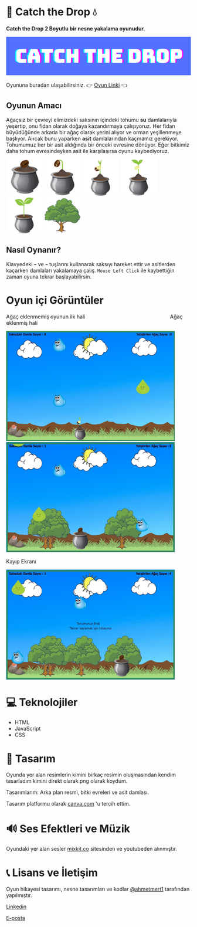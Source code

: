 #  🌱 Catch the Drop 💧

<b>Catch the Drop 2 Boyutlu bir nesne yakalama oyunudur.</b>

<img src="CATCH THE DROP.png">

Oyununa buradan ulaşabilirsiniz. 👉 [Oyun Linki](https://ahmetmert1.github.io/Catch-the-Drop/) 👈

## Oyunun Amacı
Ağaçsız bir çevreyi elimizdeki saksının içindeki tohumu <b>su</b> damlalarıyla yeşertip, onu fidan olarak doğaya kazandırmaya çalışıyoruz.
Her fidan büyüdüğünde arkada bir ağaç olarak yerini alıyor ve orman yeşillenmeye başlıyor.
Ancak bunu yaparken <b>asit</b> damlalarından kaçmamız gerekiyor. Tohumumuz her bir asit aldığında bir önceki evresine dönüyor.
Eğer bitkimiz daha tohum evresindeyken asit ile karşılaşırsa oyunu kaybediyoruz.

<img src="images/bitki1.png" width="100" height="100"> <img src="images/bitki2.png" width="100" height="100"> <img src="images/bitki3.png" width="100" height="100"> <img src="images/bitki4.png" width="100" height="100"> <img src="images/bitki5.png" width="100" height="100"> <img src="images/agac.png" width="100" height="100">

## Nasıl Oynanır?
Klavyedeki `⬅️` ve `➡️` tuşlarını kullanarak saksıyı hareket ettir ve asitlerden kaçarken damlaları yakalamaya çalış.
`Mouse Left Click` ile kaybettiğin zaman oyuna tekrar başlayabilirsin.

# Oyun içi Görüntüler
Ağaç eklenmemiş oyunun ilk hali &emsp;&emsp;&emsp;&emsp;&emsp;&emsp;&emsp;&emsp;&emsp;&emsp;&emsp;&emsp;&emsp;&emsp;&emsp;&emsp;     Ağaç eklenmiş hali

<img src="oyunicigoruntuler/ilkhali2.jpeg"  width="460" height="300">   <img src="oyunicigoruntuler/agacEklenmis2.jpeg"  width="460" height="300">

Kayıp Ekranı

<img src="oyunicigoruntuler/kaybettiniz2.jpeg" width="460" height="300">

 
# 💻 Teknolojiler 
- HTML 
- JavaScript 
- CSS


# 🎨 Tasarım 
Oyunda yer alan resimlerin kimini birkaç resimin oluşmasından kendim tasarladım kimini direkt olarak png olarak koydum.

Tasarımlarım: Arka plan resmi, bitki evreleri ve asit damlası.

Tasarım platformu olarak [canva.com](https://www.canva.com/) 'u tercih ettim.

# 🔊 Ses Efektleri ve Müzik 
Oyundaki yer alan sesler [mixkit.co](https://mixkit.co/) sitesinden ve youtubeden alınmıştır.


# 📞 Lisans ve İletişim
Oyun hikayesi tasarımı, nesne tasarımları ve kodlar  [@ahmetmert1](https://github.com/ahmetmert1) tarafından yapılmıştır. 

[Linkedin](www.linkedin.com/in/ahmet-mert-öz)

[E-posta](ahmetmertoz11@gmail.com)
